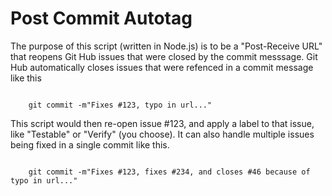 <h1>Post Commit Autotag</h1>

<p>The purpose of this script (written in Node.js) is to be a "Post-Receive URL" that reopens Git Hub issues that were closed by the commit messsage.  Git Hub automatically closes issues that were refenced in a
 commit message like this </p>
<pre><code>
    git commit -m"Fixes #123, typo in url..."
</code></pre>

This script would then re-open issue #123, and apply a label to that issue, like "Testable" or "Verify" (you choose).  It can also handle multiple issues being fixed in a single commit like this.

<pre><code>
    git commit -m"Fixes #123, fixes #234, and closes #46 because of typo in url..."
</code></pre>


